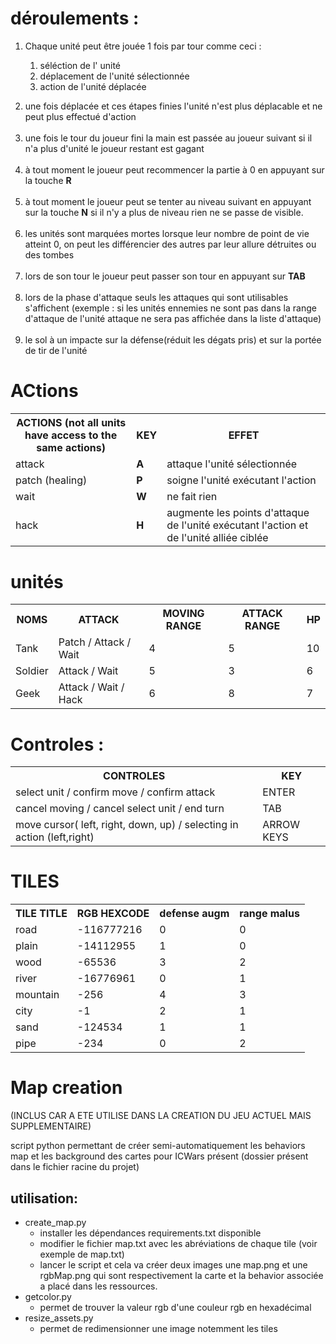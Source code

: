 
<h1>déroulements :</h1>
<ol>
	<li>Chaque unité peut être jouée 1 fois par tour comme ceci :
	<ol> 
		<p><p>
		<li>séléction de l' unité
		<li>déplacement de l'unité sélectionnée
		<li>action de l'unité déplacée
	</ol>
	<p><p>
	<li>une fois déplacée et ces étapes finies l'unité n'est plus déplacable et ne peut plus effectué d'action
	<br><br>
	<li>une fois le tour du joueur fini la main est passée au joueur suivant si il n'a plus d'unité le joueur restant est gagant
	<br><br>
	<li>à tout moment le joueur peut recommencer la partie à 0 en appuyant sur la touche <strong>R</strong>
	<br><br>
	<li>à tout moment le joueur peut se tenter au niveau suivant en appuyant sur la touche <strong>N</strong> si il n'y a plus de niveau rien ne se passe de visible.
	<br><br>
	<li> les unités sont marquées mortes lorsque leur nombre de point de vie atteint 0, on peut les différencier des autres par leur allure détruites ou des tombes
	<br><br>
	<li> lors de son tour le joueur peut passer son tour en appuyant sur <strong>TAB</strong>
	<br><br>
	<li>lors de la phase d'attaque seuls les attaques qui sont utilisables s'affichent (exemple : si les unités ennemies ne sont pas dans la range d'attaque de l'unité attaque ne sera pas affichée dans la liste d'attaque)
	<br><br>
	<li>le sol à un impacte sur la défense(réduit les dégats pris) et sur la portée de tir de l'unité
</ol>

</table>
<h1>ACtions</h1>
<table>
  <tr>
  <th>ACTIONS (not all units have access to the same actions)
  <th>KEY
  <th>EFFET
  <tr>
  <tr>
  <td>attack 
  <td><strong>A</strong>
  <td>attaque l'unité sélectionnée
  <tr>
   <tr>
  <td>patch (healing) 
  <td><strong>P</strong>
  <td>soigne l'unité exécutant l'action
  <tr>
  <tr>
  <td>wait
  <td><strong>W</strong>
  <td>ne fait rien 
  <tr>
  <tr>
  <td>hack 
  <td><strong>H</strong>
  <td>augmente les points d'attaque de l'unité exécutant l'action et de l'unité  alliée ciblée
  <tr>
</table>

<h1>unités</h1>
<table>
<tr>
<th>NOMS
<th>ATTACK 
<th>MOVING RANGE
<th>ATTACK RANGE
<th>HP
</tr>
<tr>
<td>Tank
<td>Patch / Attack / Wait
<td>4
<td>5
<td>10
</tr>
<tr>
<td>Soldier
<td>Attack / Wait
<td>5
<td>3
<td>6
</tr>
<tr>
<td>Geek
<td>Attack / Wait / Hack
<td>6
<td>8
<td>7
</tr>
</table>
<h1>Controles :</h1>
<table>
  <tr>
    <th>CONTROLES
    <th>KEY
  </tr>
  <tr>
    <td>select unit / confirm move / confirm attack </td>
    <td>ENTER</td>
  </tr>
  <tr>
    <td>cancel moving / cancel select unit / end turn  </td>
    <td>TAB</td>
  </tr>
  <tr>
  <td> move cursor( left, right, down, up) / selecting in action (left,right)
  <td>ARROW KEYS
  </tr>

</table>

<h1>TILES</h1>
<table>
  <tr>
  <th>TILE TITLE
  <th>RGB HEXCODE
  <th>defense augm
  <th>range malus
  </tr>
  <tr>
  <td>road
  <td>-116777216
  <td>0
  <td>0
  </tr>
  <tr>
  <td>plain
  <td>-14112955
  <td>1
  <td>0
  </tr>
  <tr>
  <td>wood
  <td>-65536
  <td>3
  <td>2
  </tr>
  <tr>
  <td>river
  <td>-16776961
  <td>0
  <td>1
  </tr>	
 <tr>
  <td>mountain
  <td>-256
  <td>4
  <td>3
  </tr>	
 <tr>
  <td>city
  <td>-1
  <td>2
  <td>1
  </tr>
 <tr>
  <td>sand
  <td>-124534
  <td>1
  <td>1
  </tr>
 <tr>
  <td>pipe
  <td>-234
  <td>0
  <td>2
  </tr>			
</table>


<h1>Map creation</h1>
<p>(INCLUS CAR A ETE UTILISE DANS LA CREATION DU JEU ACTUEL MAIS SUPPLEMENTAIRE)</p>
<p>script python permettant de créer semi-automatiquement les behaviors map et les background des cartes pour ICWars présent (dossier présent dans le fichier racine du projet)</p>
<h2>utilisation:</h2>
<ul>
<li>create_map.py
<ul>
<li>installer les dépendances requirements.txt disponible
<li>modifier le fichier map.txt avec les abréviations de chaque tile (voir exemple de map.txt)
<li>lancer le script et cela va créer deux images une map.png et une rgbMap.png qui sont respectivement la carte et la behavior associée a placé dans les ressources.
</ul>
<li>getcolor.py
<ul>
<li>permet de trouver la valeur rgb d'une couleur rgb en hexadécimal 
</ul>
<li>resize_assets.py
<ul>
<li>permet de redimensionner une image notemment les tiles
<ul>
<l
</ul>